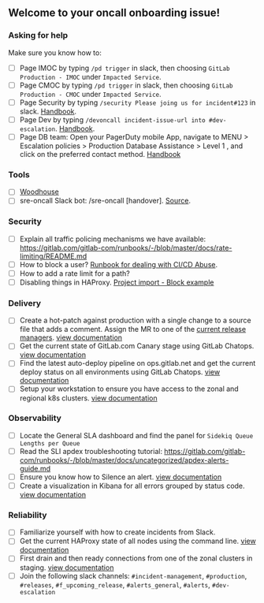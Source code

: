 <!--
  This issue supplements SRE onboarding for tasks that are specific to starting an oncall shift. It is recommended that you create this issue and ensure you are familiar with these items on a regular basis.
  This checklist is separate from the SRE onboarding issue because the systems we provision and tooling we support evolves over time. Where SRE onboarding covers everything you should *know*, this issue should over everything you should be able to *do* before going oncall.

  If you are already familiar with the item listed, you should feel free to check it without going through the exercise.
-->

## Welcome to your oncall onboarding issue!

### Asking for help

Make sure you know how to:
- [ ] Page IMOC by typing `/pd trigger` in slack, then choosing `GitLab Production - IMOC` under `Impacted Service`.
- [ ] Page CMOC by typing `/pd trigger` in slack, then choosing `GitLab Production - CMOC` under `Impacted Service`.
- [ ] Page Security by typing `/security Please joing us for incident#123` in slack. [Handbook](https://about.gitlab.com/handbook/engineering/security/#engaging-the-security-on-call).
- [ ] Page Dev by typing `/devoncall incident-issue-url into #dev-escalation`. [Handbook](https://about.gitlab.com/handbook/engineering/development/processes/Infra-Dev-Escalation/process.html#weekdays).
- [ ] Page DB team: Open your PagerDuty mobile App, navigate to MENU > Escalation policies > Production Database Assistance > Level 1 , and click on the preferred contact method. [Handbook](https://about.gitlab.com/handbook/engineering/infrastructure/database/#ongres-third-party-support)

### Tools

- [ ] [Woodhouse](https://gitlab.com/gitlab-com/gl-infra/woodhouse/)
- [ ] sre-oncall Slack bot: /sre-oncall [handover]. [Source](https://about.gitlab.com/handbook/engineering/infrastructure/team/reliability/on-call-handover/).

### Security

- [ ] Explain all traffic policing mechanisms we have available: https://gitlab.com/gitlab-com/runbooks/-/blob/master/docs/rate-limiting/README.md
- [ ] How to block a user? [Runbook for dealing with CI/CD Abuse](https://gitlab.com/gitlab-com/runbooks/-/blob/master/docs/ci-runners/ci-apdex-violating-slo.md#abuse).
- [ ] How to add a rate limit for a path?
- [ ] Disabling things in HAProxy. [Project import - Block example](https://gitlab.com/gitlab-com/runbooks/-/blob/master/docs/frontend/block-things-in-haproxy.md#block-project-imports-using-blacklist)

### Delivery

- [ ] Create a hot-patch against production with a single change to a source file that adds a comment. Assign the MR to one of the [current release managers](https://about.gitlab.com/community/release-managers/). [view documentation](https://gitlab.com/gitlab-org/release/docs/-/blob/master/general/deploy/post-deployment-patches.md)
- [ ] Get the current state of GitLab.com Canary stage using GitLab Chatops.  [view documentation](https://gitlab.com/gitlab-org/release/docs/-/blob/master/general/deploy/canary.md)
- [ ] Find the latest auto-deploy pipeline on ops.gitlab.net and get the current deploy status on all environments using GitLab Chatops. [view documentation](https://gitlab.com/gitlab-org/release/docs/-/blob/master/general/deploy/auto-deploy.md)
- [ ] Setup your workstation to ensure you have access to the zonal and regional k8s clusters. [view documentation](https://gitlab.com/gitlab-com/runbooks/-/blob/master/docs/uncategorized/k8s-oncall-setup.md)

### Observability

- [ ] Locate the General SLA dashboard and find the panel for `Sidekiq Queue Lengths per Queue`
- [ ] Read the SLI apdex troubleshooting tutorial: https://gitlab.com/gitlab-com/runbooks/-/blob/master/docs/uncategorized/apdex-alerts-guide.md
- [ ] Ensure you know how to Silence an alert. [view documentation](https://gitlab.com/gitlab-com/runbooks/-/blob/master/docs/monitoring/alerts_manual.md)
- [ ] Create a visualization in Kibana for all errors grouped by status code.  [view documentation](https://gitlab.com/gitlab-com/runbooks/-/blob/master/docs/elastic/kibana.md)

### Reliability

- [ ] Familiarize yourself with how to create incidents from Slack.
- [ ] Get the current HAProxy state of all nodes using the command line. [view documentation](https://gitlab.com/gitlab-com/runbooks/-/blob/master/docs/frontend/haproxy.md)
- [ ] First drain and then ready connections from one of the zonal clusters in staging. [view documentation](https://gitlab.com/gitlab-com/runbooks/-/blob/master/docs/frontend/haproxy.md#set-server-state)
- [ ] Join the following slack channels: `#incident-management`, `#production`, `#releases`, `#f_upcoming_release`, `#alerts_general`, `#alerts`, `#dev-escalation`
